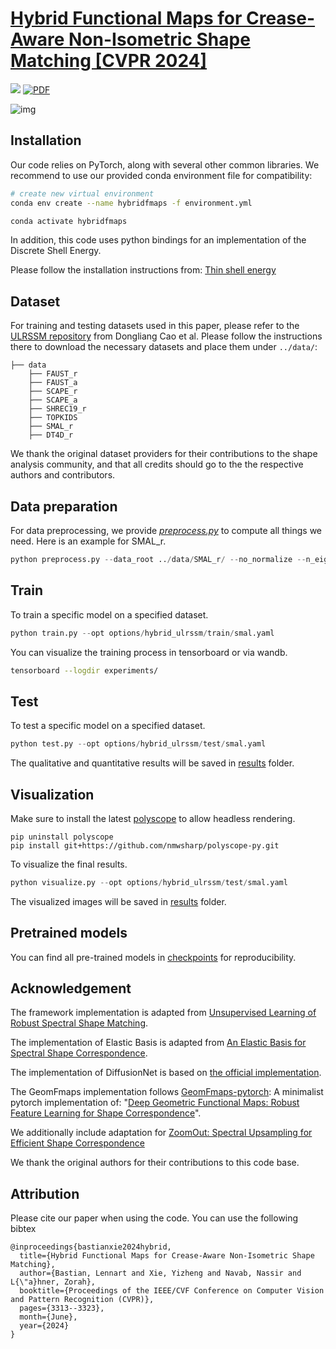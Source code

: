 # [Hybrid Functional Maps for Crease-Aware Non-Isometric Shape Matching [CVPR 2024]](https://hybridfmaps.github.io)
<a href='https://hybridfmaps.github.io/'><img src='https://img.shields.io/badge/Project-Page-green'></a>  [![PDF](https://img.shields.io/badge/PDF-Download-blue)](https://xieyizheng.com/media/papers/hybrid-functional-maps/hybrid_functional_maps_full.pdf)
<!--[![ArXiv](https://img.shields.io/badge/arXiv-2312.03678-b31b1b.svg)](https://arxiv.org/abs/2312.03678)-->

![img](figures/teaser.jpg)

## Installation
Our code relies on PyTorch, along with several other common libraries. We recommend to use our provided conda environment file for compatibility:
```bash 
# create new virtual environment
conda env create --name hybridfmaps -f environment.yml

conda activate hybridfmaps
```
In addition, this code uses python bindings for an implementation of the Discrete Shell Energy. 

Please follow the installation instructions from: [Thin shell energy](https://gitlab.com/numod/shell-energy)

## Dataset
For training and testing datasets used in this paper, please refer to the [ULRSSM repository](https://github.com/dongliangcao/Unsupervised-Learning-of-Robust-Spectral-Shape-Matching/) from Dongliang Cao et al. Please follow the instructions there to download the necessary datasets and place them under `../data/`: 
```Shell
├── data
    ├── FAUST_r
    ├── FAUST_a
    ├── SCAPE_r
    ├── SCAPE_a
    ├── SHREC19_r
    ├── TOPKIDS
    ├── SMAL_r
    ├── DT4D_r
```
We thank the original dataset providers for their contributions to the shape analysis community, and that all credits should go to the the respective authors and contributors.

## Data preparation
For data preprocessing, we provide *[preprocess.py](preprocess.py)* to compute all things we need.
Here is an example for SMAL_r.
```python
python preprocess.py --data_root ../data/SMAL_r/ --no_normalize --n_eig 200
```

## Train
To train a specific model on a specified dataset.
```python
python train.py --opt options/hybrid_ulrssm/train/smal.yaml
```
You can visualize the training process in tensorboard or via wandb.
```bash
tensorboard --logdir experiments/
```

## Test
To test a specific model on a specified dataset.
```python
python test.py --opt options/hybrid_ulrssm/test/smal.yaml
```
The qualitative and quantitative results will be saved in [results](results) folder.

<!-- ## Texture Transfer
An example of texture transfer is provided in *[texture_transfer.py](texture_transfer.py)*
```python
python texture_transfer.py
``` -->

## Visualization
Make sure to install the latest [polyscope](https://github.com/nmwsharp/polyscope) to allow headless rendering.
```
pip uninstall polyscope
pip install git+https://github.com/nmwsharp/polyscope-py.git
```
To visualize the final results.
```python
python visualize.py --opt options/hybrid_ulrssm/test/smal.yaml
```
The visualized images will be saved in [results](results) folder.
## Pretrained models
You can find all pre-trained models in [checkpoints](checkpoints) for reproducibility.

## Acknowledgement
The framework implementation is adapted from [Unsupervised Learning of Robust Spectral Shape Matching](https://github.com/dongliangcao/Unsupervised-Learning-of-Robust-Spectral-Shape-Matching/).

The implementation of Elastic Basis is adapted from [An Elastic Basis for Spectral Shape Correspondence](https://github.com/flrneha/ElasticBasisForSpectralMatching/).

The implementation of DiffusionNet is based on [the official implementation](https://github.com/nmwsharp/diffusion-net).

The GeomFmaps implementation follows [GeomFmaps-pytorch](https://github.com/pvnieo/GeomFmaps_pytorch/tree/master): A minimalist pytorch implementation of: "[Deep Geometric Functional Maps: Robust Feature Learning for Shape Correspondence](https://arxiv.org/pdf/2003.14286.pdf)".

We additionally include adaptation for [ZoomOut: Spectral Upsampling for Efficient Shape Correspondence](https://github.com/llorz/SGA19_zoomOut)

We thank the original authors for their contributions to this code base.

<!-- : [Nickolas Sharp](https://github.com/nmwsharp/), [Florine Hartwig](https://github.com/flrneha) and [Dongliang Cao](https://github.com/dongliangcao), -->

## Attribution
Please cite our paper when using the code. You can use the following bibtex
```
@inproceedings{bastianxie2024hybrid,
  title={Hybrid Functional Maps for Crease-Aware Non-Isometric Shape Matching},
  author={Bastian, Lennart and Xie, Yizheng and Navab, Nassir and L{\"a}hner, Zorah},
  booktitle={Proceedings of the IEEE/CVF Conference on Computer Vision and Pattern Recognition (CVPR)},
  pages={3313--3323},
  month={June},
  year={2024}
}

```
